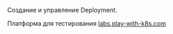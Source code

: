 Создание и управление Deployment.

Платформа для тестирования [labs.play-with-k8s.com](https://labs.play-with-k8s.com)
